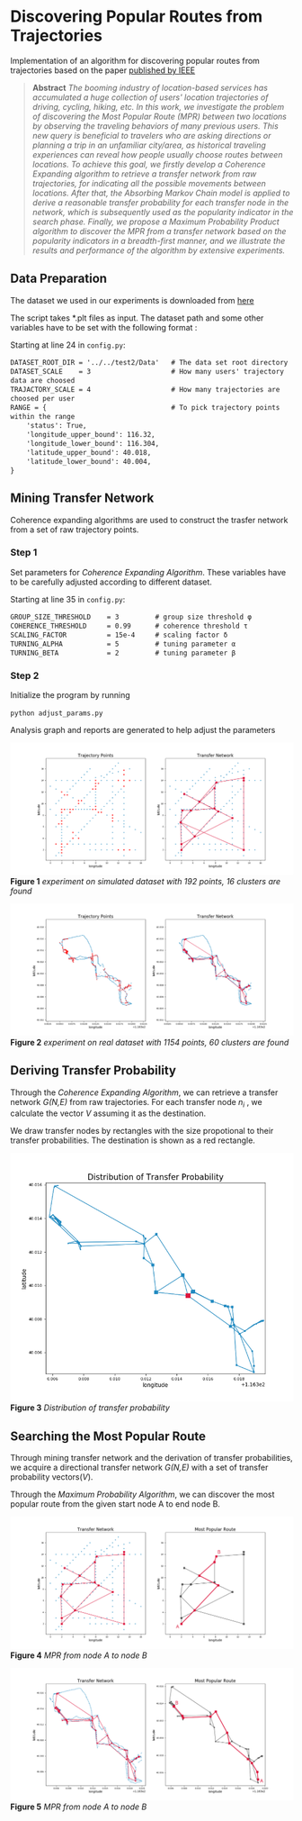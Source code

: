 # Discovering Popular Routes from Trajectories
Implementation of an algorithm for discovering popular routes from trajectories based on the paper [published by IEEE](https://ieeexplore.ieee.org/document/5767890)

> **Abstract**
*The booming industry of location-based services has accumulated a huge collection of users' location trajectories of driving, cycling, hiking, etc. In this work, we investigate the problem of discovering the Most Popular Route (MPR) between two locations by observing the traveling behaviors of many previous users. This new query is beneficial to travelers who are asking directions or planning a trip in an unfamiliar city/area, as historical traveling experiences can reveal how people usually choose routes between locations. To achieve this goal, we firstly develop a Coherence Expanding algorithm to retrieve a transfer network from raw trajectories, for indicating all the possible movements between locations. After that, the Absorbing Markov Chain model is applied to derive a reasonable transfer probability for each transfer node in the network, which is subsequently used as the popularity indicator in the search phase. Finally, we propose a Maximum Probability Product algorithm to discover the MPR from a transfer network based on the popularity indicators in a breadth-first manner, and we illustrate the results and performance of the algorithm by extensive experiments.*

## Data Preparation
The dataset we used in our experiments is downloaded from [here](https://www.microsoft.com/en-us/download/details.aspx?id=52367)

<!-- The dataset path and some other variables have to set in advance -->
The script takes *.plt files as input. The dataset path and some other variables have to be set with the following format :

Starting at line 24 in ```config.py```:

```
DATASET_ROOT_DIR = '../../test2/Data'   # The data set root directory
DATASET_SCALE    = 3                    # How many users' trajectory data are choosed
TRAJACTORY_SCALE = 4                    # How many trajectories are choosed per user
RANGE = {                               # To pick trajectory points within the range
    'status': True,
    'longitude_upper_bound': 116.32,
    'longitude_lower_bound': 116.304,
    'latitude_upper_bound': 40.018,
    'latitude_lower_bound': 40.004,
}
```

## Mining Transfer Network
Coherence expanding algorithms are used to construct the trasfer network from a set of raw trajectory points.

### Step 1
Set parameters for *Coherence Expanding Algorithm*. These variables have to be carefully adjusted according to different dataset. 

Starting at line 35 in ```config.py```:
```
GROUP_SIZE_THRESHOLD    = 3         # group size threshold φ
COHERENCE_THRESHOLD     = 0.99      # coherence threshold τ
SCALING_FACTOR          = 15e-4     # scaling factor δ
TURNING_ALPHA           = 5         # tuning parameter α
TURNING_BETA            = 2         # tuning parameter β
```

### Step 2
Initialize the program by running

`` python adjust_params.py ``

Analysis graph and reports are generated to help adjust the parameters

![](assets/readme-1.png)
**Figure 1** *experiment on simulated dataset with 192 points, 16 clusters are found*

![](assets/readme-2.png)
**Figure 2** *experiment on real dataset with 1154 points, 60 clusters are found*

## Deriving Transfer Probability
Through the *Coherence Expanding Algorithm*, we can retrieve a transfer network *G(N,E)* from raw trajectories. For each transfer node *n<sub>i</sub>* , we calculate the vector *V* assuming it as the destination. 

We draw transfer nodes by rectangles with the size propotional to their transfer probabilities. The destination is shown as a red rectangle.

![](assets/readme-3.png)
**Figure 3** *Distribution of transfer probability*

## Searching the Most Popular Route
Through mining transfer network and the derivation of transfer probabilities, we acquire a directional transfer network *G(N,E)* with a set of transfer probability vectors(*V*).

Through the *Maximum Probability Algorithm*, we can discover the most popular route from the given start node A to end node B.

![](assets/readme-4.png)
**Figure 4** *MPR from node A to node B*

![](assets/readme-5.png)
**Figure 5** *MPR from node A to node B*